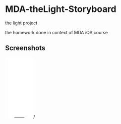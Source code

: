 # MDA-theLight-Storyboard
the light project

the homework done in context of MDA iOS course 

## Screenshots 

<img src="https://github.com/vladborovtsov/MDA-TheLight/blob/main/Screenshots/IMG_4816.PNG" width="18%">/<img>
